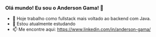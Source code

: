 ### Olá mundo! Eu sou o Anderson Gama! 👋

- 🔭 Hoje trabalho como fullstack mais voltado ao backend com Java.
- 🌱 Estou atualmente estudando 
- 📫 Me encontre aqui: https://www.linkedin.com/in/anderson-gama/
